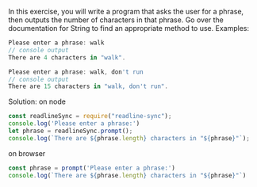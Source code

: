 In this exercise, you will write a program that asks the user for a phrase, then outputs the number of characters in that phrase. Go over the documentation for String to find an appropriate method to use.
Examples:
```js
Please enter a phrase: walk
// console output
There are 4 characters in "walk".

Please enter a phrase: walk, don't run
// console output
There are 15 characters in "walk, don't run".
```

Solution:
on node
```js
const readlineSync = require("readline-sync");
console.log('Please enter a phrase:')
let phrase = readlineSync.prompt();
console.log(`There are ${phrase.length} characters in "${phrase}"`);
```

on browser
```js
const phrase = prompt('Please enter a phrase:')
console.log(`There are ${phrase.length} characters in "${phrase}"`)
```